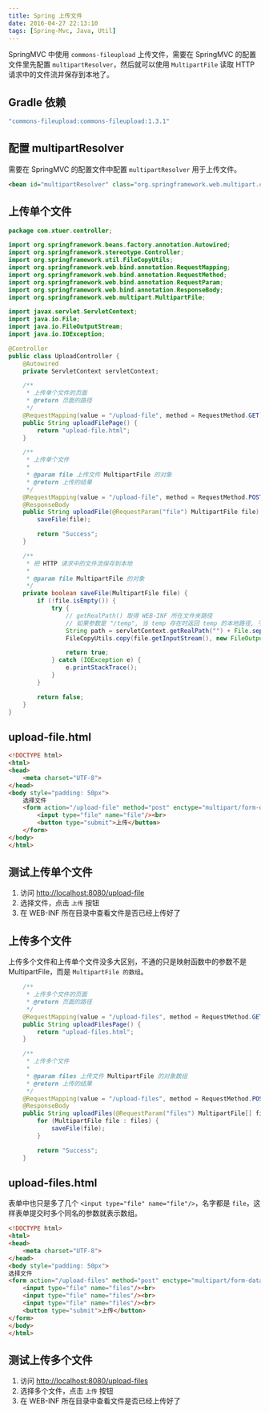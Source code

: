 ```yaml
---
title: Spring 上传文件
date: 2016-04-27 22:13:10
tags: [Spring-Mvc, Java, Util]
---
```


SpringMVC 中使用 `commons-fileupload` 上传文件，需要在 SpringMVC 的配置文件里先配置 `multipartResolver`，然后就可以使用 `MultipartFile` 读取 HTTP 请求中的文件流并保存到本地了。

<!--more-->

## Gradle 依赖
```groovy
"commons-fileupload:commons-fileupload:1.3.1"
```

## 配置 multipartResolver
需要在 SpringMVC 的配置文件中配置 `multipartResolver` 用于上传文件。

```xml
<bean id="multipartResolver" class="org.springframework.web.multipart.commons.CommonsMultipartResolver"/>
```

## 上传单个文件
```java
package com.xtuer.controller;

import org.springframework.beans.factory.annotation.Autowired;
import org.springframework.stereotype.Controller;
import org.springframework.util.FileCopyUtils;
import org.springframework.web.bind.annotation.RequestMapping;
import org.springframework.web.bind.annotation.RequestMethod;
import org.springframework.web.bind.annotation.RequestParam;
import org.springframework.web.bind.annotation.ResponseBody;
import org.springframework.web.multipart.MultipartFile;

import javax.servlet.ServletContext;
import java.io.File;
import java.io.FileOutputStream;
import java.io.IOException;

@Controller
public class UploadController {
    @Autowired
    private ServletContext servletContext;

    /**
     * 上传单个文件的页面
     * @return 页面的路径
     */
    @RequestMapping(value = "/upload-file", method = RequestMethod.GET)
    public String uploadFilePage() {
        return "upload-file.html";
    }

    /**
     * 上传单个文件
     *
     * @param file 上传文件 MultipartFile 的对象
     * @return 上传的结果
     */
    @RequestMapping(value = "/upload-file", method = RequestMethod.POST)
    @ResponseBody
    public String uploadFile(@RequestParam("file") MultipartFile file) {
        saveFile(file);

        return "Success";
    }

    /**
     * 把 HTTP 请求中的文件流保存到本地
     *
     * @param file MultipartFile 的对象
     */
    private boolean saveFile(MultipartFile file) {
        if (!file.isEmpty()) {
            try {
                // getRealPath() 取得 WEB-INF 所在文件夹路径
                // 如果参数是 "/temp", 当 temp 存在时返回 temp 的本地路径, 不存在时返回 null/temp (无效路径)
                String path = servletContext.getRealPath("") + File.separator + file.getOriginalFilename();
                FileCopyUtils.copy(file.getInputStream(), new FileOutputStream(path));

                return true;
            } catch (IOException e) {
                e.printStackTrace();
            }
        }

        return false;
    }
}
```

## upload-file.html
```html
<!DOCTYPE html>
<html>
<head>
    <meta charset="UTF-8">
</head>
<body style="padding: 50px">
    选择文件
    <form action="/upload-file" method="post" enctype="multipart/form-data">
        <input type="file" name="file"/><br>
        <button type="submit">上传</button>
    </form>
</body>
</html>
```

## 测试上传单个文件
1. 访问 <http://localhost:8080/upload-file>
2. 选择文件，点击 `上传` 按钮
3. 在 WEB-INF 所在目录中查看文件是否已经上传好了

## 上传多个文件
上传多个文件和上传单个文件没多大区别，不通的只是映射函数中的参数不是 MultipartFile，而是 `MultipartFile 的数组`。

```java
    /**
     * 上传多个文件的页面
     * @return 页面的路径
     */
    @RequestMapping(value = "/upload-files", method = RequestMethod.GET)
    public String uploadFilesPage() {
        return "upload-files.html";
    }

    /**
     * 上传多个文件
     *
     * @param files 上传文件 MultipartFile 的对象数组
     * @return 上传的结果
     */
    @RequestMapping(value = "/upload-files", method = RequestMethod.POST)
    @ResponseBody
    public String uploadFiles(@RequestParam("files") MultipartFile[] files) {
        for (MultipartFile file : files) {
            saveFile(file);
        }

        return "Success";
    }
```

## upload-files.html
表单中也只是多了几个 `<input type="file" name="file"/>`，名字都是 `file`，这样表单提交时多个同名的参数就表示数组。

```html
<!DOCTYPE html>
<html>
<head>
    <meta charset="UTF-8">
</head>
<body style="padding: 50px">
选择文件
<form action="/upload-files" method="post" enctype="multipart/form-data">
    <input type="file" name="files"/><br>
    <input type="file" name="files"/><br>
    <input type="file" name="files"/><br>
    <button type="submit">上传</button>
</form>
</body>
</html>
```

## 测试上传多个文件
1. 访问 <http://localhost:8080/upload-files>
2. 选择多个文件，点击 `上传` 按钮
3. 在 WEB-INF 所在目录中查看文件是否已经上传好了
